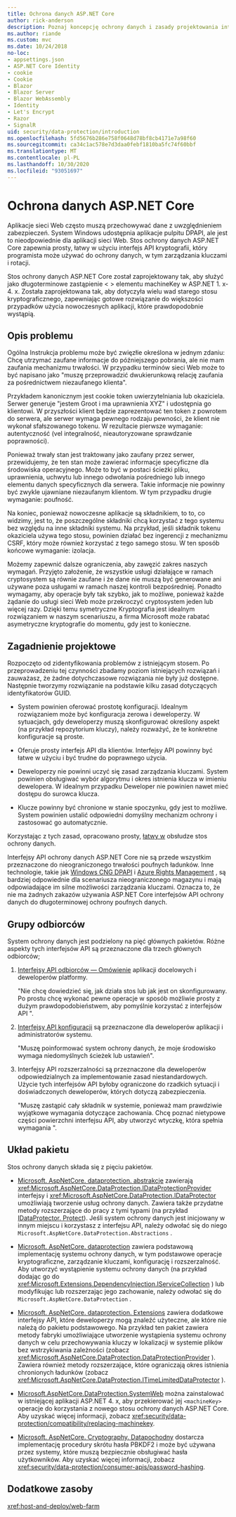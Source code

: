 ```yaml
---
title: Ochrona danych ASP.NET Core
author: rick-anderson
description: Poznaj koncepcję ochrony danych i zasady projektowania interfejsów API ochrony danych ASP.NET Core.
ms.author: riande
ms.custom: mvc
ms.date: 10/24/2018
no-loc:
- appsettings.json
- ASP.NET Core Identity
- cookie
- Cookie
- Blazor
- Blazor Server
- Blazor WebAssembly
- Identity
- Let's Encrypt
- Razor
- SignalR
uid: security/data-protection/introduction
ms.openlocfilehash: 5fd5676b286e758f0648d78bf8cb4171e7a98f60
ms.sourcegitcommit: ca34c1ac578e7d3daa0febf1810ba5fc74f60bbf
ms.translationtype: MT
ms.contentlocale: pl-PL
ms.lasthandoff: 10/30/2020
ms.locfileid: "93051697"
---
```

# <a name="aspnet-core-data-protection"></a>Ochrona danych ASP.NET Core

Aplikacje sieci Web często muszą przechowywać dane z uwzględnieniem zabezpieczeń. System Windows udostępnia aplikacje pulpitu DPAPI, ale jest to nieodpowiednie dla aplikacji sieci Web. Stos ochrony danych ASP.NET Core zapewnia prosty, łatwy w użyciu interfejs API kryptografii, który programista może używać do ochrony danych, w tym zarządzania kluczami i rotacji.

Stos ochrony danych ASP.NET Core został zaprojektowany tak, aby służyć jako długoterminowe zastąpienie &lt; &gt; elementu machineKey w ASP.NET 1. x-4. x. Została zaprojektowana tak, aby dotyczyła wielu wad starego stosu kryptograficznego, zapewniając gotowe rozwiązanie do większości przypadków użycia nowoczesnych aplikacji, które prawdopodobnie wystąpią.

## <a name="problem-statement"></a>Opis problemu

Ogólna Instrukcja problemu może być zwięzłie określona w jednym zdaniu: Chcę utrzymać zaufane informacje do późniejszego pobrania, ale nie mam zaufania mechanizmu trwałości. W przypadku terminów sieci Web może to być napisano jako "muszę przeprowadzić dwukierunkową relację zaufania za pośrednictwem niezaufanego klienta".

Przykładem kanonicznym jest cookie token uwierzytelniania lub okaziciela. Serwer generuje "jestem Groot i ma uprawnienia XYZ" i udostępnia go klientowi. W przyszłości klient będzie zaprezentować ten token z powrotem do serwera, ale serwer wymaga pewnego rodzaju pewności, że klient nie wykonał sfałszowanego tokenu. W rezultacie pierwsze wymaganie: autentyczność (vel integralność, nieautoryzowane sprawdzanie poprawności).

Ponieważ trwały stan jest traktowany jako zaufany przez serwer, przewidujemy, że ten stan może zawierać informacje specyficzne dla środowiska operacyjnego. Może to być w postaci ścieżki pliku, uprawnienia, uchwytu lub innego odwołania pośredniego lub innego elementu danych specyficznych dla serwera. Takie informacje nie powinny być zwykle ujawniane niezaufanym klientom. W tym przypadku drugie wymaganie: poufność.

Na koniec, ponieważ nowoczesne aplikacje są składnikiem, to to, co widzimy, jest to, że poszczególne składniki chcą korzystać z tego systemu bez względu na inne składniki systemu. Na przykład, jeśli składnik tokenu okaziciela używa tego stosu, powinien działać bez ingerencji z mechanizmu CSRF, który może również korzystać z tego samego stosu. W ten sposób końcowe wymaganie: izolacja.

Możemy zapewnić dalsze ograniczenia, aby zawęzić zakres naszych wymagań. Przyjęto założenie, że wszystkie usługi działające w ramach cryptosystem są równie zaufane i że dane nie muszą być generowane ani używane poza usługami w ramach naszej kontroli bezpośredniej. Ponadto wymagamy, aby operacje były tak szybko, jak to możliwe, ponieważ każde żądanie do usługi sieci Web może przekroczyć cryptosystem jeden lub więcej razy. Dzięki temu symetryczne Kryptografia jest idealnym rozwiązaniem w naszym scenariuszu, a firma Microsoft może rabatać asymetryczne kryptografie do momentu, gdy jest to konieczne.

## <a name="design-philosophy"></a>Zagadnienie projektowe

Rozpoczęto od zidentyfikowania problemów z istniejącym stosem. Po przeprowadzeniu tej czynności zbadamy poziom istniejących rozwiązań i zauważasz, że żadne dotychczasowe rozwiązania nie były już dostępne. Następnie tworzymy rozwiązanie na podstawie kilku zasad dotyczących identyfikatorów GUID.

* System powinien oferować prostotę konfiguracji. Idealnym rozwiązaniem może być konfiguracja zerowa i deweloperzy. W sytuacjach, gdy deweloperzy muszą skonfigurować określony aspekt (na przykład repozytorium kluczy), należy rozważyć, że te konkretne konfiguracje są proste.

* Oferuje prosty interfejs API dla klientów. Interfejsy API powinny być łatwe w użyciu i być trudne do poprawnego użycia.

* Deweloperzy nie powinni uczyć się zasad zarządzania kluczami. System powinien obsługiwać wybór algorytmu i okres istnienia klucza w imieniu dewelopera. W idealnym przypadku Deweloper nie powinien nawet mieć dostępu do surowca klucza.

* Klucze powinny być chronione w stanie spoczynku, gdy jest to możliwe. System powinien ustalić odpowiedni domyślny mechanizm ochrony i zastosować go automatycznie.

Korzystając z tych zasad, opracowano prosty, [łatwy w](xref:security/data-protection/using-data-protection) obsłudze stos ochrony danych.

Interfejsy API ochrony danych ASP.NET Core nie są przede wszystkim przeznaczone do nieograniczonego trwałości poufnych ładunków. Inne technologie, takie jak [Windows CNG DPAPI](/windows/win32/seccng/cng-dpapi) i [Azure Rights Management](/rights-management/) , są bardziej odpowiednie dla scenariusza nieograniczonego magazynu i mają odpowiadające im silne możliwości zarządzania kluczami. Oznacza to, że nie ma żadnych zakazów używania ASP.NET Core interfejsów API ochrony danych do długoterminowej ochrony poufnych danych.

## <a name="audience"></a>Grupy odbiorców

System ochrony danych jest podzielony na pięć głównych pakietów. Różne aspekty tych interfejsów API są przeznaczone dla trzech głównych odbiorców;

1. [Interfejsy API odbiorców — Omówienie](xref:security/data-protection/consumer-apis/overview) aplikacji docelowych i deweloperów platformy.

   "Nie chcę dowiedzieć się, jak działa stos lub jak jest on skonfigurowany. Po prostu chcę wykonać pewne operacje w sposób możliwie prosty z dużym prawdopodobieństwem, aby pomyślnie korzystać z interfejsów API ".

2. [Interfejsy API konfiguracji](xref:security/data-protection/configuration/overview) są przeznaczone dla deweloperów aplikacji i administratorów systemu.

   "Muszę poinformować system ochrony danych, że moje środowisko wymaga niedomyślnych ścieżek lub ustawień".

3. Interfejsy API rozszerzalności są przeznaczone dla deweloperów odpowiedzialnych za implementowanie zasad niestandardowych. Użycie tych interfejsów API byłoby ograniczone do rzadkich sytuacji i doświadczonych deweloperów, których dotyczą zabezpieczenia.

   "Muszę zastąpić cały składnik w systemie, ponieważ mam prawdziwie wyjątkowe wymagania dotyczące zachowania. Chcę poznać nietypowe części powierzchni interfejsu API, aby utworzyć wtyczkę, która spełnia wymagania ".

## <a name="package-layout"></a>Układ pakietu

Stos ochrony danych składa się z pięciu pakietów.

* [Microsoft. AspNetCore. dataprotection. abstrakcje](https://www.nuget.org/packages/Microsoft.AspNetCore.DataProtection.Abstractions/) zawierają <xref:Microsoft.AspNetCore.DataProtection.IDataProtectionProvider> interfejsy i <xref:Microsoft.AspNetCore.DataProtection.IDataProtector> umożliwiają tworzenie usług ochrony danych. Zawiera także przydatne metody rozszerzające do pracy z tymi typami (na przykład [IDataProtector. Protect](xref:Microsoft.AspNetCore.DataProtection.DataProtectionCommonExtensions.Protect*)). Jeśli system ochrony danych jest inicjowany w innym miejscu i korzystasz z interfejsu API, należy odwołać się do niego `Microsoft.AspNetCore.DataProtection.Abstractions` .

* [Microsoft. AspNetCore. dataprotection](https://www.nuget.org/packages/Microsoft.AspNetCore.DataProtection/) zawiera podstawową implementację systemu ochrony danych, w tym podstawowe operacje kryptograficzne, zarządzanie kluczami, konfigurację i rozszerzalność. Aby utworzyć wystąpienie systemu ochrony danych (na przykład dodając go do <xref:Microsoft.Extensions.DependencyInjection.IServiceCollection> ) lub modyfikując lub rozszerzając jego zachowanie, należy odwołać się do `Microsoft.AspNetCore.DataProtection` .

* [Microsoft. AspNetCore. dataprotection. Extensions](https://www.nuget.org/packages/Microsoft.AspNetCore.DataProtection.Extensions/) zawiera dodatkowe interfejsy API, które deweloperzy mogą znaleźć użyteczne, ale które nie należą do pakietu podstawowego. Na przykład ten pakiet zawiera metody fabryki umożliwiające utworzenie wystąpienia systemu ochrony danych w celu przechowywania kluczy w lokalizacji w systemie plików bez wstrzykiwania zależności (zobacz <xref:Microsoft.AspNetCore.DataProtection.DataProtectionProvider> ). Zawiera również metody rozszerzające, które ograniczają okres istnienia chronionych ładunków (zobacz <xref:Microsoft.AspNetCore.DataProtection.ITimeLimitedDataProtector> ).

* [Microsoft.AspNetCore.DataProtection.SystemWeb](https://www.nuget.org/packages/Microsoft.AspNetCore.DataProtection.SystemWeb/) można zainstalować w istniejącej aplikacji ASP.NET 4. x, aby przekierować jej `<machineKey>` operacje do korzystania z nowego stosu ochrony danych ASP.NET Core. Aby uzyskać więcej informacji, zobacz <xref:security/data-protection/compatibility/replacing-machinekey>.

* [Microsoft. AspNetCore. Cryptography. Datapochodny](https://www.nuget.org/packages/Microsoft.AspNetCore.Cryptography.KeyDerivation/) dostarcza implementację procedury skrótu hasła PBKDF2 i może być używana przez systemy, które muszą bezpiecznie obsługiwać hasła użytkowników. Aby uzyskać więcej informacji, zobacz <xref:security/data-protection/consumer-apis/password-hashing>.

## <a name="additional-resources"></a>Dodatkowe zasoby

<xref:host-and-deploy/web-farm>
